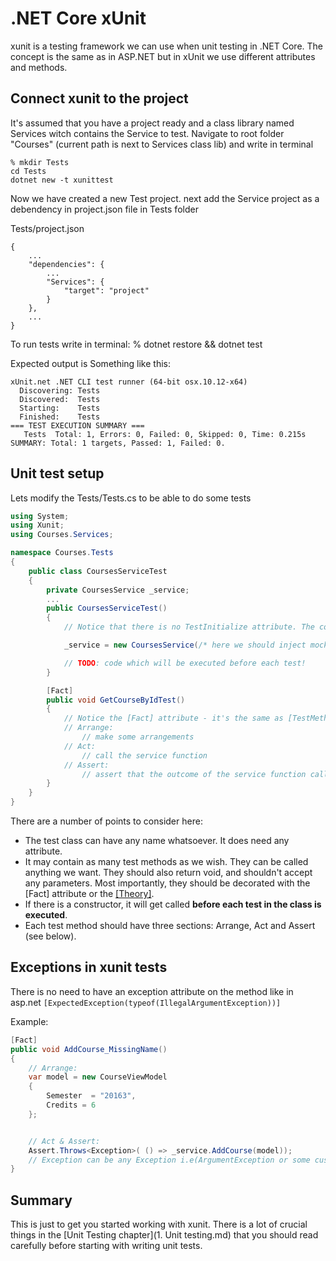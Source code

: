 # .NET Core xUnit

xunit is a testing framework we can use when unit testing in .NET Core. The concept is the same as in ASP.NET but
in xUnit we use different attributes and methods.

## Connect xunit to the project

It's assumed that you have a project ready and a class library named Services witch contains the Service to test.
Navigate to root folder "Courses" (current path is next to Services class lib) and write in terminal

    % mkdir Tests
    cd Tests
    dotnet new -t xunittest

Now we have created a new Test project. next add the Service project as a debendency in project.json file in Tests folder

Tests/project.json
```
{
    ...
    "dependencies": {
        ...
        "Services": {
            "target": "project"
        }
    },
    ...
}
```

To run tests write in terminal:
    % dotnet restore && dotnet test

Expected output is Something like this:
```
xUnit.net .NET CLI test runner (64-bit osx.10.12-x64)
  Discovering: Tests
  Discovered:  Tests
  Starting:    Tests
  Finished:    Tests
=== TEST EXECUTION SUMMARY ===
   Tests  Total: 1, Errors: 0, Failed: 0, Skipped: 0, Time: 0.215s
SUMMARY: Total: 1 targets, Passed: 1, Failed: 0.
```

## Unit test setup

Lets modify the Tests/Tests.cs to be able to do some tests

```c#
using System;
using Xunit;
using Courses.Services;

namespace Courses.Tests
{
    public class CoursesServiceTest
    {
        private CoursesService _service;
        ...
        public CoursesServiceTest()
        {
            // Notice that there is no TestInitialize attribute. The constructor will be called before each test

            _service = new CoursesService(/* here we should inject mockup database */);

            // TODO: code which will be executed before each test!
        }

        [Fact]
        public void GetCourseByIdTest()
        {
            // Notice the [Fact] attribute - it's the same as [TestMethod]
            // Arrange:
                // make some arrangements
            // Act:
                // call the service function
            // Assert:
                // assert that the outcome of the service function call is as expected
        }
    }
}
```
There are a number of points to consider here:

* The test class can have any name whatsoever. It does need any attribute.
* It may contain as many test methods as we wish. They can be called anything we want. They should also return void, and shouldn't accept any parameters. Most importantly, they should be decorated with the [Fact] attribute or the [[Theory]](https://xunit.github.io/docs/getting-started-desktop.html#write-first-theory).
* If there is a constructor, it will get called __before each test in the class is executed__.
* Each test method should have three sections: Arrange, Act and Assert (see below).

## Exceptions in xunit tests

There is no need to have an exception attribute on the method like in asp.net ```[ExpectedException(typeof(IllegalArgumentException))]```

Example:

```c#
[Fact]
public void AddCourse_MissingName()
{
    // Arrange:
    var model = new CourseViewModel
    {
        Semester  = "20163",
        Credits = 6
    };


    // Act & Assert:
    Assert.Throws<Exception>( () => _service.AddCourse(model));
    // Exception can be any Exception i.e(ArgumentException or some custom exception)
}
```

## Summary

This is just to get you started working with xunit. There is a lot of crucial things in the [Unit Testing chapter](1. Unit testing.md)
that you should read carefully before starting with writing unit tests.
